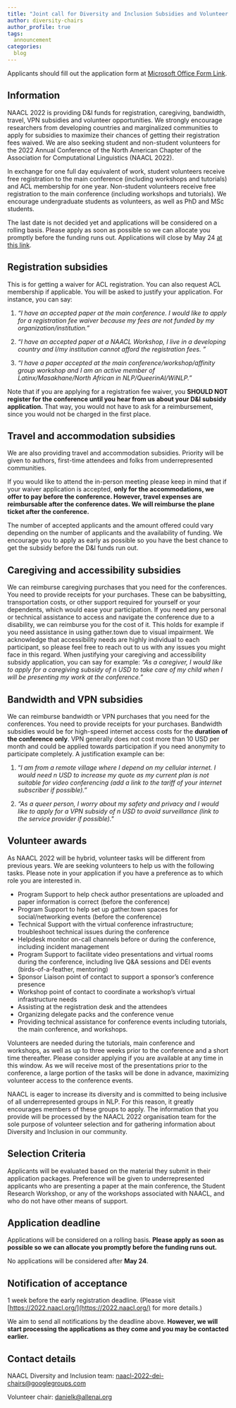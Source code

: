 ```yaml
---
title: "Joint call for Diversity and Inclusion Subsidies and Volunteer Awards"
author: diversity-chairs
author_profile: true
tags:
  announcement
categories:
  blog
---
```


Applicants should fill out the application form at [Microsoft Office Form Link](https://forms.office.com/Pages/ResponsePage.aspx?id=DQSIkWdsW0yxEjajBLZtrQAAAAAAAAAAAAO__UAd5zRUMk5UN0hGREVZS1ZBWEpNSTY0WkNORDBQRy4u).


## Information

NAACL 2022 is providing D&I funds for registration, caregiving, bandwidth, travel, VPN subsidies and volunteer opportunities. We strongly encourage researchers from developing countries and marginalized communities to apply for subsidies to maximize their chances of getting their registration fees waived. We are also seeking student and non-student volunteers for the 2022 Annual Conference of the North American Chapter of the Association for Computational Linguistics (NAACL 2022). 

In exchange for one full day equivalent of work, student volunteers receive free registration to the main conference (including workshops and tutorials) and ACL membership for one year. Non-student volunteers receive free registration to the main conference (including workshops and tutorials). We encourage undergraduate students as volunteers, as well as PhD and MSc students. 

The last date is not decided yet and applications will be considered on a rolling basis. Please apply as soon as possible so we can allocate you promptly before the funding runs out. Applications will close by May 24 [at this link](https://forms.office.com/Pages/ResponsePage.aspx?id=DQSIkWdsW0yxEjajBLZtrQAAAAAAAAAAAAO__UAd5zRUMk5UN0hGREVZS1ZBWEpNSTY0WkNORDBQRy4u). 


## Registration subsidies

This is for getting a waiver for ACL registration. You can also request ACL membership if applicable. You will be asked to justify your application. For instance, you can say:

1) _“I have an accepted paper at the main conference. I would like to apply for a registration fee waiver because my fees are not funded by my organization/institution.”_

2) _“I have an accepted paper at a NAACL Workshop, I live in a developing country and I/my institution cannot afford the registration fees. ”_

3) _“I have a paper accepted at the main conference/workshop/affinity group workshop and I am an active member of Latinx/Masakhane/North African in NLP/QueerinAI/WiNLP.”_

Note that if you are applying for a registration fee waiver, you **SHOULD NOT register for the conference until you hear from us about your D&I subsidy application.** That way, you would not have to ask for a reimbursement, since you would not be charged in the first place. 


## Travel and accommodation subsidies

We are also providing travel and accommodation subsidies. Priority will be given to authors, first-time attendees and folks from underrepresented communities.

If you would like to attend the in-person meeting please keep in mind that if your waiver application is accepted, **only for the accommodations, we offer to pay before the conference. However, travel expenses are reimbursable after the conference dates. We will reimburse the plane ticket after the conference.**

The number of accepted applicants and the amount offered could vary depending on the number of applicants and the availability of funding. We encourage you to apply as early as possible so you have the best chance to get the subsidy before the D&I funds run out.


## Caregiving and accessibility subsidies

We can reimburse caregiving purchases that you need for the conferences. You need to provide receipts for your purchases. These can be babysitting, transportation costs, or other support required for yourself or your dependents, which would ease your participation. If you need any personal or technical assistance to access and navigate the conference due to a disability, we can reimburse you for the cost of it. This holds for example if you need assistance in using gather.town due to visual impairment. We acknowledge that accessibility needs are highly individual to each participant, so please feel free to reach out to us with any issues you might face in this regard. When justifying your caregiving and accessibility subsidy application, you can say for example: _“As a caregiver, I would like to apply for a caregiving subsidy of n USD to take care of my child when I will be presenting my work at the conference.”_


## Bandwidth and VPN subsidies 

We can reimburse bandwidth or VPN purchases that you need for the conferences. You need to provide receipts for your purchases. Bandwidth subsidies would be for high-speed internet access costs for the **duration of the conference only**. VPN generally does not cost more than 10 USD per month and could be applied towards participation if you need anonymity to participate completely. A justification example can be:

1) “_I am from a remote village where I depend on my cellular internet. I would need n USD to increase my quote as my current plan is not suitable for video conferencing (add a link to the tariff of your internet subscriber if possible).”_

2) _“As a queer person, I worry about my safety and privacy and I would like to apply for a VPN subsidy of n USD to avoid surveillance (link to the service provider if possible)."_


## Volunteer awards

As NAACL 2022 will be hybrid, volunteer tasks will be different from previous years. We are seeking volunteers to help us with the following tasks. Please note in your application if you have a preference as to which role you are interested in.


* Program Support to help check author presentations are uploaded and paper information is correct (before the conference)
* Program Support to help set up gather.town spaces for social/networking events (before the conference)
* Technical Support with the virtual conference infrastructure; troubleshoot technical issues during the conference
* Helpdesk monitor on-call channels before or during the conference, including incident management
* Program Support to facilitate video presentations and virtual rooms during the conference, including live Q&A sessions and DEI events (birds-of-a-feather, mentoring)
* Sponsor Liaison point of contact to support a sponsor’s conference presence
* Workshop point of contact to coordinate a workshop’s virtual infrastructure needs
* Assisting at the registration desk and the attendees
* Organizing delegate packs and the conference venue
* Providing technical assistance for conference events including tutorials, the main conference, and workshops.

Volunteers are needed during the tutorials, main conference and workshops, as well as up to three weeks prior to the conference and a short time thereafter. Please consider applying if you are available at any time in this window. As we will receive most of the presentations prior to the conference, a large portion of the tasks will be done in advance, maximizing volunteer access to the conference events.

NAACL is eager to increase its diversity and is committed to being inclusive of all underrepresented groups in NLP. For this reason, it greatly encourages members of these groups to apply. The information that you provide will be processed by the NAACL 2022 organisation team for the sole purpose of volunteer selection and for gathering information about Diversity and Inclusion in our community.


## Selection Criteria 

Applicants will be evaluated based on the material they submit in their application packages. Preference will be given to underrepresented applicants who are presenting a paper at the main conference, the Student Research Workshop, or any of the workshops associated with NAACL, and who do not have other means of support.


## Application deadline 

Applications will be considered on a rolling basis. **Please apply as soon as possible so we can allocate you promptly before the funding runs out.** 

No applications will be considered after **May 24**.


## Notification of acceptance 

1 week before the early registration deadline. (Please visit [https://2022.naacl.org/](https://2022.naacl.org/) for more details.)

We aim to send all notifications by the deadline above. **However, we will start processing the applications as they come and you may be contacted earlier.**


## Contact details

NAACL Diversity and Inclusion team: [naacl-2022-dei-chairs@googlegroups.com](mailto:naacl-2022-dei-chairs@googlegroups.com)

Volunteer chair: [danielk@allenai.org](mailto:danielk@allenai.org)

